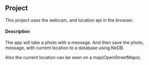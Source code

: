 ## Project

This project uses the webcam, and location api in the browser.

#### Description

The app will take a photo with a message. And then save the photo, message, with current location to a database using NeDB.

Also the current location can be seen on a map(OpenStreetMaps).
